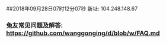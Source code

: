 ##2018年09月28日07时12分07秒 新址: 104.248.148.67
### 兔友常见问题及解答: https://github.com/wanggonging/d/blob/w/FAQ.md
